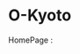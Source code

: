# O-Kyoto

HomePage :

<!DOCTYPE html>
<html lang="en">
<head>
    <meta charset="UTF-8">
    <meta name="viewport" content="width=device-width, initial-scale=1.0">
    <title>O'Kyoto - Authentic Japanese Cuisine in Paris</title>
    <link rel="stylesheet" href="/src/style.css">
    <link rel="stylesheet" href="https://cdnjs.cloudflare.com/ajax/libs/font-awesome/6.4.0/css/all.min.css">
    <script>
        tailwind.config = {
            theme: {
                extend: {
                    colors: {
                        primary: '#d6ab7b',
                        secondary: '#000000',
                    }
                }
            }
        }
    </script>
    <style>
        .hero {
            background-image: linear-gradient(rgba(0, 0, 0, 0.5), rgba(0, 0, 0, 0.5)), url('https://images.unsplash.com/photo-1579871494447-9811cf80d66c?ixlib=rb-4.0.3&ixid=M3wxMjA3fDB8MHxwaG90by1wYWdlfHx8fGVufDB8fHx8fA%3D%3D&auto=format&fit=crop&w=2070&q=80');
            background-size: cover;
            background-position: center;
            height: 80vh;
        }
        
        .menu-item:hover .menu-overlay {
            opacity: 1;
        }
        
        .menu-overlay {
            transition: .5s ease;
            opacity: 0;
            background-color: rgba(214, 171, 123, 0.9);
        }
        
        .dish-card:hover {
            transform: translateY(-10px);
            box-shadow: 0 10px 25px rgba(0, 0, 0, 0.1);
        }
        
        .dish-card {
            transition: all 0.3s ease;
        }
        
        .nav-link:hover {
            color: #d6ab7b;
        }
        
        .mobile-menu {
            transition: all 0.3s ease;
        }
    </style>
</head>
<body class="font-sans bg-white text-secondary">
    <!-- Navigation -->
    <nav class="bg-white shadow-md fixed w-full z-10">
        <div class="max-w-7xl mx-auto px-4 sm:px-6 lg:px-8">
            <div class="flex justify-between h-20 items-center">
                <div class="flex-shrink-0 flex items-center">
                    <span class="text-2xl font-bold text-primary">O'KYOTO</span>
                </div>
                <div class="hidden md:block">
                    <div class="ml-10 flex items-baseline space-x-8">
                        <a href="#home" class="nav-link px-3 py-2 text-sm font-medium hover:text-primary transition duration-300">Home</a>
                        <a href="#about" class="nav-link px-3 py-2 text-sm font-medium hover:text-primary transition duration-300">About</a>
                        <a href="#menu" class="nav-link px-3 py-2 text-sm font-medium hover:text-primary transition duration-300">Menu</a>
                        <a href="#contact" class="nav-link px-3 py-2 text-sm font-medium hover:text-primary transition duration-300">Contact</a>
                    </div>
                </div>
                <div class="md:hidden">
                    <button id="menu-toggle" class="text-secondary focus:outline-none">
                        <svg class="h-6 w-6" fill="none" viewBox="0 0 24 24" stroke="currentColor">
                            <path stroke-linecap="round" stroke-linejoin="round" stroke-width="2" d="M4 6h16M4 12h16M4 18h16"></path>
                        </svg>
                    </button>
                </div>
            </div>
        </div>
        <!-- Mobile menu -->
        <div id="mobile-menu" class="mobile-menu hidden md:hidden bg-white pb-3 px-4 absolute w-full shadow-lg">
            <div class="flex flex-col space-y-2">
                <a href="#home" class="nav-link px-3 py-2 text-sm font-medium hover:text-primary transition duration-300">Home</a>
                <a href="#about" class="nav-link px-3 py-2 text-sm font-medium hover:text-primary transition duration-300">About</a>
                <a href="#menu" class="nav-link px-3 py-2 text-sm font-medium hover:text-primary transition duration-300">Menu</a>
                <a href="#contact" class="nav-link px-3 py-2 text-sm font-medium hover:text-primary transition duration-300">Contact</a>
            </div>
        </div>
    </nav>

    <!-- Hero Section -->
    <section id="home" class="hero flex items-center justify-center pt-20">
        <div class="text-center px-4">
            <h1 class="text-4xl md:text-6xl font-bold text-white mb-6">O'KYOTO</h1>
            <p class="text-xl md:text-2xl text-white mb-8">Authentic Japanese Cuisine in the Heart of Paris</p>
            <a href="#menu" class="bg-primary hover:bg-opacity-90 text-white font-bold py-3 px-8 rounded-full transition duration-300 inline-block">
                Discover Our Menu
            </a>
        </div>
    </section>

    <!-- About Section -->
    <section id="about" class="py-20 bg-white">
        <div class="max-w-7xl mx-auto px-4 sm:px-6 lg:px-8">
            <div class="text-center mb-16">
                <h2 class="text-3xl font-bold mb-4">Our Story</h2>
                <div class="w-20 h-1 bg-primary mx-auto mb-6"></div>
                <p class="text-lg max-w-3xl mx-auto">Since 2010, O'Kyoto has been bringing the authentic flavors of Kyoto to Paris. Our chefs, trained in Japan, prepare each dish with precision and respect for tradition.</p>
            </div>

            <div class="grid md:grid-cols-2 gap-12 items-center">
                <div>
                    <h3 class="text-2xl font-semibold mb-4">The O'Kyoto Experience</h3>
                    <p class="mb-6">Step into our restaurant and be transported to the serene ambiance of a Kyoto tea house. Our decor blends traditional Japanese elements with contemporary Parisian style, creating a unique dining atmosphere.</p>
                    <p class="mb-6">We source only the freshest ingredients, with many specialty items imported directly from Japan to ensure authenticity in every bite.</p>
                    <div class="flex space-x-4">
                        <div class="bg-primary bg-opacity-10 p-4 rounded-lg">
                            <i class="fas fa-fish text-primary text-2xl mb-2"></i>
                            <h4 class="font-semibold">Fresh Ingredients</h4>
                            <p class="text-sm">Daily deliveries from local markets</p>
                        </div>
                        <div class="bg-primary bg-opacity-10 p-4 rounded-lg">
                            <i class="fas fa-mortar-pestle text-primary text-2xl mb-2"></i>
                            <h4 class="font-semibold">Traditional Techniques</h4>
                            <p class="text-sm">Centuries-old preparation methods</p>
                        </div>
                    </div>
                </div>
                <div class="grid grid-cols-2 gap-4">
                    <div class="rounded-lg overflow-hidden h-64">
                        <img src="https://images.unsplash.com/photo-1553621042-f6e147245754?ixlib=rb-4.0.3&ixid=M3wxMjA3fDB8MHxwaG90by1wYWdlfHx8fGVufDB8fHx8fA%3D%3D&auto=format&fit=crop&w=1025&q=80" alt="Sushi chef" class="w-full h-full object-cover">
                    </div>
                    <div class="rounded-lg overflow-hidden h-64">
                        <img src="https://images.unsplash.com/photo-1580828343064-fde4fc206bc6?ixlib=rb-4.0.3&ixid=M3wxMjA3fDB8MHxwaG90by1wYWdlfHx8fGVufDB8fHx8fA%3D%3D&auto=format&fit=crop&w=1171&q=80" alt="Japanese interior" class="w-full h-full object-cover">
                    </div>
                    <div class="rounded-lg overflow-hidden h-64">
                        <img src="https://images.unsplash.com/photo-1611143669185-af224c5e3252?ixlib=rb-4.0.3&ixid=M3wxMjA3fDB8MHxwaG90by1wYWdlfHx8fGVufDB8fHx8fA%3D%3D&auto=format&fit=crop&w=1132&q=80" alt="Sushi platter" class="w-full h-full object-cover">
                    </div>
                    <div class="rounded-lg overflow-hidden h-64">
                        <img src="https://images.unsplash.com/photo-1546069901-ba9599a7e63c?ixlib=rb-4.0.3&ixid=M3wxMjA3fDB8MHxwaG90by1wYWdlfHx8fGVufDB8fHx8fA%3D%3D&auto=format&fit=crop&w=1160&q=80" alt="Japanese dish" class="w-full h-full object-cover">
                    </div>
                </div>
            </div>
        </div>
    </section>

    <!-- Menu Section -->
    <section id="menu" class="py-20 bg-gray-50">
        <div class="max-w-7xl mx-auto px-4 sm:px-6 lg:px-8">
            <div class="text-center mb-16">
                <h2 class="text-3xl font-bold mb-4">Our Menu</h2>
                <div class="w-20 h-1 bg-primary mx-auto mb-6"></div>
                <p class="text-lg max-w-3xl mx-auto">Discover our selection of traditional Japanese dishes, prepared with the utmost care and attention to detail.</p>
            </div>

            <!-- Menu Categories -->
            <div class="flex flex-wrap justify-center mb-12">
                <button class="menu-category active px-6 py-2 mx-2 mb-2 rounded-full bg-primary text-white font-medium" data-category="sushi">Sushi</button>
                <button class="menu-category px-6 py-2 mx-2 mb-2 rounded-full border border-primary text-primary font-medium hover:bg-primary hover:text-white transition" data-category="maki">Maki</button>
                <button class="menu-category px-6 py-2 mx-2 mb-2 rounded-full border border-primary text-primary font-medium hover:bg-primary hover:text-white transition" data-category="yakitori">Yakitori</button>
                <button class="menu-category px-6 py-2 mx-2 mb-2 rounded-full border border-primary text-primary font-medium hover:bg-primary hover:text-white transition" data-category="ramen">Ramen</button>
                <button class="menu-category px-6 py-2 mx-2 mb-2 rounded-full border border-primary text-primary font-medium hover:bg-primary hover:text-white transition" data-category="desserts">Desserts</button>
            </div>

            <!-- Sushi Menu (default visible) -->
            <div id="sushi-menu" class="menu-content grid md:grid-cols-2 lg:grid-cols-3 gap-8">
                <div class="dish-card bg-white rounded-lg overflow-hidden shadow-md">
                    <div class="relative h-64">
                        <img src="https://images.unsplash.com/photo-1579584425555-c3ce17fd0c2c?ixlib=rb-4.0.3&ixid=M3wxMjA3fDB8MHxwaG90by1wYWdlfHx8fGVufDB8fHx8fA%3D%3D&auto=format&fit=crop&w=1024&q=80" alt="Nigiri Sushi" class="w-full h-full object-cover">
                        <div class="menu-overlay absolute inset-0 flex items-center justify-center">
                            <span class="text-white font-bold text-xl">Nigiri Sushi</span>
                        </div>
                    </div>
                    <div class="p-6">
                        <h3 class="text-xl font-semibold mb-2">Nigiri Sushi</h3>
                        <p class="text-gray-600 mb-4">Fresh slices of fish atop pressed vinegared rice</p>
                        <div class="flex justify-between items-center">
                            <span class="font-bold text-primary">€14.50</span>
                            <button class="bg-primary hover:bg-opacity-90 text-white px-4 py-2 rounded-full text-sm transition">Add to order</button>
                        </div>
                    </div>
                </div>

                <div class="dish-card bg-white rounded-lg overflow-hidden shadow-md">
                    <div class="relative h-64">
                        <img src="https://images.unsplash.com/photo-1617196035154-1e7e6e28b0db?ixlib=rb-4.0.3&ixid=M3wxMjA3fDB8MHxwaG90by1wYWdlfHx8fGVufDB8fHx8fA%3D%3D&auto=format&fit=crop&w=1170&q=80" alt="Sashimi Platter" class="w-full h-full object-cover">
                        <div class="menu-overlay absolute inset-0 flex items-center justify-center">
                            <span class="text-white font-bold text-xl">Sashimi Platter</span>
                        </div>
                    </div>
                    <div class="p-6">
                        <h3 class="text-xl font-semibold mb-2">Sashimi Platter</h3>
                        <p class="text-gray-600 mb-4">Assortment of fresh raw fish slices, served with wasabi and soy sauce</p>
                        <div class="flex justify-between items-center">
                            <span class="font-bold text-primary">€22.00</span>
                            <button class="bg-primary hover:bg-opacity-90 text-white px-4 py-2 rounded-full text-sm transition">Add to order</button>
                        </div>
                    </div>
                </div>

                <div class="dish-card bg-white rounded-lg overflow-hidden shadow-md">
                    <div class="relative h-64">
                        <img src="https://images.unsplash.com/photo-1611143669185-af224c5e3252?ixlib=rb-4.0.3&ixid=M3wxMjA3fDB8MHxwaG90by1wYWdlfHx8fGVufDB8fHx8fA%3D%3D&auto=format&fit=crop&w=1132&q=80" alt="Chirashi Bowl" class="w-full h-full object-cover">
                        <div class="menu-overlay absolute inset-0 flex items-center justify-center">
                            <span class="text-white font-bold text-xl">Chirashi Bowl</span>
                        </div>
                    </div>
                    <div class="p-6">
                        <h3 class="text-xl font-semibold mb-2">Chirashi Bowl</h3>
                        <p class="text-gray-600 mb-4">Scattered sushi with variety of seafood over seasoned rice</p>
                        <div class="flex justify-between items-center">
                            <span class="font-bold text-primary">€18.50</span>
                            <button class="bg-primary hover:bg-opacity-90 text-white px-4 py-2 rounded-full text-sm transition">Add to order</button>
                        </div>
                    </div>
                </div>
            </div>

            <!-- Maki Menu (hidden by default) -->
            <div id="maki-menu" class="menu-content hidden grid md:grid-cols-2 lg:grid-cols-3 gap-8">
                <div class="dish-card bg-white rounded-lg overflow-hidden shadow-md">
                    <div class="relative h-64">
                        <img src="https://images.unsplash.com/photo-1617196035154-1e7e6e28b0db?ixlib=rb-4.0.3&ixid=M3wxMjA3fDB8MHxwaG90by1wYWdlfHx8fGVufDB8fHx8fA%3D%3D&auto=format&fit=crop&w=1170&q=80" alt="California Roll" class="w-full h-full object-cover">
                        <div class="menu-overlay absolute inset-0 flex items-center justify-center">
                            <span class="text-white font-bold text-xl">California Roll</span>
                        </div>
                    </div>
                    <div class="p-6">
                        <h3 class="text-xl font-semibold mb-2">California Roll</h3>
                        <p class="text-gray-600 mb-4">Crab, avocado, and cucumber inside-out roll</p>
                        <div class="flex justify-between items-center">
                            <span class="font-bold text-primary">€12.50</span>
                            <button class="bg-primary hover:bg-opacity-90 text-white px-4 py-2 rounded-full text-sm transition">Add to order</button>
                        </div>
                    </div>
                </div>

                <div class="dish-card bg-white rounded-lg overflow-hidden shadow-md">
                    <div class="relative h-64">
                        <img src="https://images.unsplash.com/photo-1617196035154-1e7e6e28b0db?ixlib=rb-4.0.3&ixid=M3wxMjA3fDB8MHxwaG90by1wYWdlfHx8fGVufDB8fHx8fA%3D%3D&auto=format&fit=crop&w=1170&q=80" alt="Spicy Tuna Roll" class="w-full h-full object-cover">
                        <div class="menu-overlay absolute inset-0 flex items-center justify-center">
                            <span class="text-white font-bold text-xl">Spicy Tuna Roll</span>
                        </div>
                    </div>
                    <div class="p-6">
                        <h3 class="text-xl font-semibold mb-2">Spicy Tuna Roll</h3>
                        <p class="text-gray-600 mb-4">Fresh tuna mixed with spicy mayo, wrapped in seaweed and rice</p>
                        <div class="flex justify-between items-center">
                            <span class="font-bold text-primary">€14.00</span>
                            <button class="bg-primary hover:bg-opacity-90 text-white px-4 py-2 rounded-full text-sm transition">Add to order</button>
                        </div>
                    </div>
                </div>

                <div class="dish-card bg-white rounded-lg overflow-hidden shadow-md">
                    <div class="relative h-64">
                        <img src="https://images.unsplash.com/photo-1617196035154-1e7e6e28b0db?ixlib=rb-4.0.3&ixid=M3wxMjA3fDB8MHxwaG90by1wYWdlfHx8fGVufDB8fHx8fA%3D%3D&auto=format&fit=crop&w=1170&q=80" alt="Dragon Roll" class="w-full h-full object-cover">
                        <div class="menu-overlay absolute inset-0 flex items-center justify-center">
                            <span class="text-white font-bold text-xl">Dragon Roll</span>
                        </div>
                    </div>
                    <div class="p-6">
                        <h3 class="text-xl font-semibold mb-2">Dragon Roll</h3>
                        <p class="text-gray-600 mb-4">Eel and cucumber inside, avocado outside with eel sauce</p>
                        <div class="flex justify-between items-center">
                            <span class="font-bold text-primary">€16.50</span>
                            <button class="bg-primary hover:bg-opacity-90 text-white px-4 py-2 rounded-full text-sm transition">Add to order</button>
                        </div>
                    </div>
                </div>
            </div>

            <!-- Yakitori Menu (hidden by default) -->
            <div id="yakitori-menu" class="menu-content hidden grid md:grid-cols-2 lg:grid-cols-3 gap-8">
                <div class="dish-card bg-white rounded-lg overflow-hidden shadow-md">
                    <div class="relative h-64">
                        <img src="https://images.unsplash.com/photo-1551504735-4a2c706f4a38?ixlib=rb-4.0.3&ixid=M3wxMjA3fDB8MHxwaG90by1wYWdlfHx8fGVufDB8fHx8fA%3D%3D&auto=format&fit=crop&w=1170&q=80" alt="Chicken Yakitori" class="w-full h-full object-cover">
                        <div class="menu-overlay absolute inset-0 flex items-center justify-center">
                            <span class="text-white font-bold text-xl">Chicken Yakitori</span>
                        </div>
                    </div>
                    <div class="p-6">
                        <h3 class="text-xl font-semibold mb-2">Chicken Yakitori</h3>
                        <p class="text-gray-600 mb-4">Grilled chicken skewers with tare sauce</p>
                        <div class="flex justify-between items-center">
                            <span class="font-bold text-primary">€9.50</span>
                            <button class="bg-primary hover:bg-opacity-90 text-white px-4 py-2 rounded-full text-sm transition">Add to order</button>
                        </div>
                    </div>
                </div>

                <div class="dish-card bg-white rounded-lg overflow-hidden shadow-md">
                    <div class="relative h-64">
                        <img src="https://images.unsplash.com/photo-1551504735-4a2c706f4a38?ixlib=rb-4.0.3&ixid=M3wxMjA3fDB8MHxwaG90by1wYWdlfHx8fGVufDB8fHx8fA%3D%3D&auto=format&fit=crop&w=1170&q=80" alt="Beef Yakitori" class="w-full h-full object-cover">
                        <div class="menu-overlay absolute inset-0 flex items-center justify-center">
                            <span class="text-white font-bold text-xl">Beef Yakitori</span>
                        </div>
                    </div>
                    <div class="p-6">
                        <h3 class="text-xl font-semibold mb-2">Beef Yakitori</h3>
                        <p class="text-gray-600 mb-4">Tender beef skewers with garlic soy glaze</p>
                        <div class="flex justify-between items-center">
                            <span class="font-bold text-primary">€12.00</span>
                            <button class="bg-primary hover:bg-opacity-90 text-white px-4 py-2 rounded-full text-sm transition">Add to order</button>
                        </div>
                    </div>
                </div>

                <div class="dish-card bg-white rounded-lg overflow-hidden shadow-md">
                    <div class="relative h-64">
                        <img src="https://images.unsplash.com/photo-1551504735-4a2c706f4a38?ixlib=rb-4.0.3&ixid=M3wxMjA3fDB8MHxwaG90by1wYWdlfHx8fGVufDB8fHx8fA%3D%3D&auto=format&fit=crop&w=1170&q=80" alt="Vegetable Yakitori" class="w-full h-full object-cover">
                        <div class="menu-overlay absolute inset-0 flex items-center justify-center">
                            <span class="text-white font-bold text-xl">Vegetable Yakitori</span>
                        </div>
                    </div>
                    <div class="p-6">
                        <h3 class="text-xl font-semibold mb-2">Vegetable Yakitori</h3>
                        <p class="text-gray-600 mb-4">Seasonal vegetables grilled to perfection</p>
                        <div class="flex justify-between items-center">
                            <span class="font-bold text-primary">€8.50</span>
                            <button class="bg-primary hover:bg-opacity-90 text-white px-4 py-2 rounded-full text-sm transition">Add to order</button>
                        </div>
                    </div>
                </div>
            </div>

            <!-- Ramen Menu (hidden by default) -->
            <div id="ramen-menu" class="menu-content hidden grid md:grid-cols-2 lg:grid-cols-3 gap-8">
                <div class="dish-card bg-white rounded-lg overflow-hidden shadow-md">
                    <div class="relative h-64">
                        <img src="https://images.unsplash.com/photo-1615873968403-89e068629265?ixlib=rb-4.0.3&ixid=M3wxMjA3fDB8MHxwaG90by1wYWdlfHx8fGVufDB8fHx8fA%3D%3D&auto=format&fit=crop&w=1138&q=80" alt="Tonkotsu Ramen" class="w-full h-full object-cover">
                        <div class="menu-overlay absolute inset-0 flex items-center justify-center">
                            <span class="text-white font-bold text-xl">Tonkotsu Ramen</span>
                        </div>
                    </div>
                    <div class="p-6">
                        <h3 class="text-xl font-semibold mb-2">Tonkotsu Ramen</h3>
                        <p class="text-gray-600 mb-4">Rich pork bone broth with chashu pork and soft-boiled egg</p>
                        <div class="flex justify-between items-center">
                            <span class="font-bold text-primary">€15.00</span>
                            <button class="bg-primary hover:bg-opacity-90 text-white px-4 py-2 rounded-full text-sm transition">Add to order</button>
                        </div>
                    </div>
                </div>

                <div class="dish-card bg-white rounded-lg overflow-hidden shadow-md">
                    <div class="relative h-64">
                        <img src="https://images.unsplash.com/photo-1615873968403-89e068629265?ixlib=rb-4.0.3&ixid=M3wxMjA3fDB8MHxwaG90by1wYWdlfHx8fGVufDB8fHx8fA%3D%3D&auto=format&fit=crop&w=1138&q=80" alt="Shoyu Ramen" class="w-full h-full object-cover">
                        <div class="menu-overlay absolute inset-0 flex items-center justify-center">
                            <span class="text-white font-bold text-xl">Shoyu Ramen</span>
                        </div>
                    </div>
                    <div class="p-6">
                        <h3 class="text-xl font-semibold mb-2">Shoyu Ramen</h3>
                        <p class="text-gray-600 mb-4">Soy sauce-based broth with chicken and vegetables</p>
                        <div class="flex justify-between items-center">
                            <span class="font-bold text-primary">€14.00</span>
                            <button class="bg-primary hover:bg-opacity-90 text-white px-4 py-2 rounded-full text-sm transition">Add to order</button>
                        </div>
                    </div>
                </div>

                <div class="dish-card bg-white rounded-lg overflow-hidden shadow-md">
                    <div class="relative h-64">
                        <img src="https://images.unsplash.com/photo-1615873968403-89e068629265?ixlib=rb-4.0.3&ixid=M3wxMjA3fDB8MHxwaG90by1wYWdlfHx8fGVufDB8fHx8fA%3D%3D&auto=format&fit=crop&w=1138&q=80" alt="Miso Ramen" class="w-full h-full object-cover">
                        <div class="menu-overlay absolute inset-0 flex items-center justify-center">
                            <span class="text-white font-bold text-xl">Miso Ramen</span>
                        </div>
                    </div>
                    <div class="p-6">
                        <h3 class="text-xl font-semibold mb-2">Miso Ramen</h3>
                        <p class="text-gray-600 mb-4">Savory miso broth with corn, bean sprouts and pork</p>
                        <div class="flex justify-between items-center">
                            <span class="font-bold text-primary">€14.50</span>
                            <button class="bg-primary hover:bg-opacity-90 text-white px-4 py-2 rounded-full text-sm transition">Add to order</button>
                        </div>
                    </div>
                </div>
            </div>

            <!-- Desserts Menu (hidden by default) -->
            <div id="desserts-menu" class="menu-content hidden grid md:grid-cols-2 lg:grid-cols-3 gap-8">
                <div class="dish-card bg-white rounded-lg overflow-hidden shadow-md">
                    <div class="relative h-64">
                        <img src="https://images.unsplash.com/photo-1562440499-64c9a111f713?ixlib=rb-4.0.3&ixid=M3wxMjA3fDB8MHxwaG90by1wYWdlfHx8fGVufDB8fHx8fA%3D%3D&auto=format&fit=crop&w=1074&q=80" alt="Matcha Tiramisu" class="w-full h-full object-cover">
                        <div class="menu-overlay absolute inset-0 flex items-center justify-center">
                            <span class="text-white font-bold text-xl">Matcha Tiramisu</span>
                        </div>
                    </div>
                    <div class="p-6">
                        <h3 class="text-xl font-semibold mb-2">Matcha Tiramisu</h3>
                        <p class="text-gray-600 mb-4">Japanese twist on the classic Italian dessert</p>
                        <div class="flex justify-between items-center">
                            <span class="font-bold text-primary">€8.50</span>
                            <button class="bg-primary hover:bg-opacity-90 text-white px-4 py-2 rounded-full text-sm transition">Add to order</button>
                        </div>
                    </div>
                </div>

                <div class="dish-card bg-white rounded-lg overflow-hidden shadow-md">
                    <div class="relative h-64">
                        <img src="https://images.unsplash.com/photo-1562440499-64c9a111f713?ixlib=rb-4.0.3&ixid=M3wxMjA3fDB8MHxwaG90by1wYWdlfHx8fGVufDB8fHx8fA%3D%3D&auto=format&fit=crop&w=1074&q=80" alt="Mochi Ice Cream" class="w-full h-full object-cover">
                        <div class="menu-overlay absolute inset-0 flex items-center justify-center">
                            <span class="text-white font-bold text-xl">Mochi Ice Cream</span>
                        </div>
                    </div>
                    <div class="p-6">
                        <h3 class="text-xl font-semibold mb-2">Mochi Ice Cream</h3>
                        <p class="text-gray-600 mb-4">Chewy rice dough filled with premium ice cream</p>
                        <div class="flex justify-between items-center">
                            <span class="font-bold text-primary">€7.00</span>
                            <button class="bg-primary hover:bg-opacity-90 text-white px-4 py-2 rounded-full text-sm transition">Add to order</button>
                        </div>
                    </div>
                </div>

                <div class="dish-card bg-white rounded-lg overflow-hidden shadow-md">
                    <div class="relative h-64">
                        <img src="https://images.unsplash.com/photo-1562440499-64c9a111f713?ixlib=rb-4.0.3&ixid=M3wxMjA3fDB8MHxwaG90by1wYWdlfHx8fGVufDB8fHx8fA%3D%3D&auto=format&fit=crop&w=1074&q=80" alt="Dorayaki" class="w-full h-full object-cover">
                        <div class="menu-overlay absolute inset-0 flex items-center justify-center">
                            <span class="text-white font-bold text-xl">Dorayaki</span>
                        </div>
                    </div>
                    <div class="p-6">
                        <h3 class="text-xl font-semibold mb-2">Dorayaki</h3>
                        <p class="text-gray-600 mb-4">Sweet red bean paste sandwiched between fluffy pancakes</p>
                        <div class="flex justify-between items-center">
                            <span class="font-bold text-primary">€6.50</span>
                            <button class="bg-primary hover:bg-opacity-90 text-white px-4 py-2 rounded-full text-sm transition">Add to order</button>
                        </div>
                    </div>
                </div>
            </div>
        </div>
    </section>

    <!-- Contact Section -->
    <section id="contact" class="py-20 bg-white">
        <div class="max-w-7xl mx-auto px-4 sm:px-6 lg:px-8">
            <div class="text-center mb-16">
                <h2 class="text-3xl font-bold mb-4">Contact Us</h2>
                <div class="w-20 h-1 bg-primary mx-auto mb-6"></div>
                <p class="text-lg max-w-3xl mx-auto">We'd love to hear from you. Visit us or get in touch for reservations and inquiries.</p>
            </div>

            <div class="grid md:grid-cols-2 gap-12">
                <div>
                    <h3 class="text-2xl font-semibold mb-6">Our Location</h3>
                    <div class="mb-8">
                        <div class="flex items-start mb-4">
                            <i class="fas fa-map-marker-alt text-primary mt-1 mr-4"></i>
                            <div>
                                <h4 class="font-semibold">Address</h4>
                                <p>15 rue du Capitaine Ferber, 75020 Paris, France</p>
                            </div>
                        </div>
                        <div class="flex items-start mb-4">
                            <i class="fas fa-phone-alt text-primary mt-1 mr-4"></i>
                            <div>
                                <h4 class="font-semibold">Phone</h4>
                                <p>+33 1 23 45 67 89</p>
                            </div>
                        </div>
                        <div class="flex items-start mb-4">
                            <i class="fas fa-envelope text-primary mt-1 mr-4"></i>
                            <div>
                                <h4 class="font-semibold">Email</h4>
                                <p>contact@okyoto-paris.com</p>
                            </div>
                        </div>
                        <div class="flex items-start">
                            <i class="fas fa-clock text-primary mt-1 mr-4"></i>
                            <div>
                                <h4 class="font-semibold">Opening Hours</h4>
                                <p>Monday - Friday: 11:30 AM - 2:30 PM, 6:30 PM - 10:30 PM</p>
                                <p>Saturday - Sunday: 12:00 PM - 10:30 PM</p>
                            </div>
                        </div>
                    </div>

                    <div class="rounded-lg overflow-hidden h-64">
                        <iframe src="https://www.google.com/maps/embed?pb=!1m18!1m12!1m3!1d2624.991626110946!2d2.292292615674389!3d48.85837007928746!2m3!1f0!2f0!3f0!3m2!1i1024!2i768!4f13.1!3m3!1m2!1s0x47e66e2964e34e2d%3A0x8ddca9ee380ef7e0!2sEiffel%20Tower!5e0!3m2!1sen!2sfr!4v1623251234567!5m2!1sen!2sfr" width="100%" height="100%" style="border:0;" allowfullscreen="" loading="lazy"></iframe>
                    </div>
                </div>

                <div>
                    <h3 class="text-2xl font-semibold mb-6">Send Us a Message</h3>
                    <form class="space-y-4">
                        <div>
                            <label for="name" class="block text-sm font-medium mb-1">Name</label>
                            <input type="text" id="name" class="w-full px-4 py-2 border border-gray-300 rounded-md focus:outline-none focus:ring-2 focus:ring-primary">
                        </div>
                        <div>
                            <label for="email" class="block text-sm font-medium mb-1">Email</label>
                            <input type="email" id="email" class="w-full px-4 py-2 border border-gray-300 rounded-md focus:outline-none focus:ring-2 focus:ring-primary">
                        </div>
                        <div>
                            <label for="phone" class="block text-sm font-medium mb-1">Phone</label>
                            <input type="tel" id="phone" class="w-full px-4 py-2 border border-gray-300 rounded-md focus:outline-none focus:ring-2 focus:ring-primary">
                        </div>
                        <div>
                            <label for="subject" class="block text-sm font-medium mb-1">Subject</label>
                            <select id="subject" class="w-full px-4 py-2 border border-gray-300 rounded-md focus:outline-none focus:ring-2 focus:ring-primary">
                                <option value="">Select a subject</option>
                                <option value="reservation">Reservation</option>
                                <option value="information">General Information</option>
                                <option value="private">Private Events</option>
                                <option value="feedback">Feedback</option>
                                <option value="other">Other</option>
                            </select>
                        </div>
                        <div>
                            <label for="message" class="block text-sm font-medium mb-1">Message</label>
                            <textarea id="message" rows="4" class="w-full px-4 py-2 border border-gray-300 rounded-md focus:outline-none focus:ring-2 focus:ring-primary"></textarea>
                        </div>
                        <button type="submit" class="bg-primary hover:bg-opacity-90 text-white font-bold py-3 px-6 rounded-md transition duration-300">
                            Send Message
                        </button>
                    </form>
                </div>
            </div>
        </div>
    </section>

    <!-- Footer -->
    <footer class="bg-secondary text-white py-12">
        <div class="max-w-7xl mx-auto px-4 sm:px-6 lg:px-8">
            <div class="grid md:grid-cols-3 gap-8">
                <div>
                    <h3 class="text-xl font-bold text-primary mb-4">O'KYOTO</h3>
                    <p class="mb-4">Bringing the authentic flavors of Kyoto to Paris since 2010.</p>
                    <div class="flex space-x-4">
                        <a href="#" class="text-white hover:text-primary transition"><i class="fab fa-facebook-f"></i></a>
                        <a href="#" class="text-white hover:text-primary transition"><i class="fab fa-instagram"></i></a>
                        <a href="#" class="text-white hover:text-primary transition"><i class="fab fa-twitter"></i></a>
                    </div>
                </div>
                <div>
                    <h3 class="text-lg font-semibold mb-4">Quick Links</h3>
                    <ul class="space-y-2">
                        <li><a href="#home" class="hover:text-primary transition">Home</a></li>
                        <li><a href="#about" class="hover:text-primary transition">About</a></li>
                        <li><a href="#menu" class="hover:text-primary transition">Menu</a></li>
                        <li><a href="#contact" class="hover:text-primary transition">Contact</a></li>
                    </ul>
                </div>
                <div>
                    <h3 class="text-lg font-semibold mb-4">Newsletter</h3>
                    <p class="mb-4">Subscribe to our newsletter for special offers and updates.</p>
                    <form class="flex">
                        <input type="email" placeholder="Your email" class="px-4 py-2 w-full rounded-l-md text-secondary focus:outline-none">
                        <button type="submit" class="bg-primary hover:bg-opacity-90 px-4 py-2 rounded-r-md">
                            <i class="fas fa-paper-plane"></i>
                        </button>
                    </form>
                </div>
            </div>
            <div class="border-t border-gray-700 mt-8 pt-8 text-center">
                <p>&copy; 2023 O'Kyoto Japanese Restaurant. All rights reserved.</p>
            </div>
        </div>
    </footer>

    <script>
        // Mobile menu toggle
        document.getElementById('menu-toggle').addEventListener('click', function() {
            const mobileMenu = document.getElementById('mobile-menu');
            mobileMenu.classList.toggle('hidden');
        });

        // Smooth scrolling for navigation links
        document.querySelectorAll('a[href^="#"]').forEach(anchor => {
            anchor.addEventListener('click', function (e) {
                e.preventDefault();

                const targetId = this.getAttribute('href');
                const targetElement = document.querySelector(targetId);

                if (targetElement) {
                    // Close mobile menu if open
                    const mobileMenu = document.getElementById('mobile-menu');
                    mobileMenu.classList.add('hidden');

                    // Scroll to target
                    window.scrollTo({
                        top: targetElement.offsetTop - 80,
                        behavior: 'smooth'
                    });
                }
            });
        });

        // Menu category switching
        const menuCategories = document.querySelectorAll('.menu-category');
        const menuContents = document.querySelectorAll('.menu-content');

        menuCategories.forEach(category => {
            category.addEventListener('click', function() {
                // Remove active class from all categories
                menuCategories.forEach(cat => {
                    cat.classList.remove('active', 'bg-primary', 'text-white');
                    cat.classList.add('border', 'border-primary', 'text-primary');
                });

                // Add active class to clicked category
                this.classList.add('active', 'bg-primary', 'text-white');
                this.classList.remove('border', 'border-primary', 'text-primary');

                // Hide all menu contents
                menuContents.forEach(content => {
                    content.classList.add('hidden');
                });

                // Show selected menu content
                const categoryName = this.getAttribute('data-category');
                document.getElementById(`${categoryName}-menu`).classList.remove('hidden');
            });
        });

        // Add scroll effect to navbar
        window.addEventListener('scroll', function() {
            const nav = document.querySelector('nav');
            if (window.scrollY > 50) {
                nav.classList.add('shadow-lg');
            } else {
                nav.classList.remove('shadow-lg');
            }
        });
    </script>

</body>
</html>
